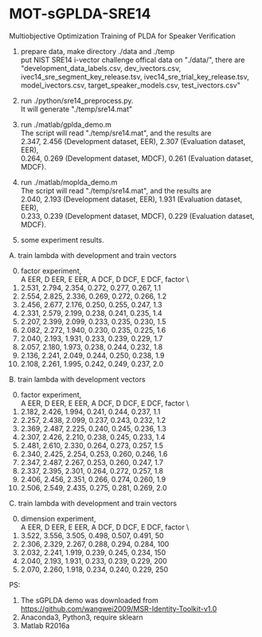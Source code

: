 # MOT-sGPLDA-SRE14
Multiobjective Optimization Training of PLDA for Speaker Verification

1. prepare data, make directory ./data and ./temp \
put NIST SRE14 i-vector challenge offical data on "./data/", there are "development_data_labels.csv, dev_ivectors.csv, ivec14_sre_segment_key_release.tsv, ivec14_sre_trial_key_release.tsv, model_ivectors.csv, target_speaker_models.csv, test_ivectors.csv"

2. run ./python/sre14_preprocess.py. \
It will generate "./temp/sre14.mat"

3. run ./matlab/gplda_demo.m \
The script will read "./temp/sre14.mat", and the results are \
2.347, 2.456 (Development dataset, EER), 2.307 (Evaluation dataset, EER),  \
0.264, 0.269 (Development dataset, MDCF), 0.261 (Evaluation dataset, MDCF). 

4. run ./matlab/moplda_demo.m \
The script will read "./temp/sre14.mat", and the results are \
2.040, 2.193 (Development dataset, EER), 1.931 (Evaluation dataset, EER),  \
0.233, 0.239 (Development dataset, MDCF), 0.229 (Evaluation dataset, MDCF).

5. some experiment results.

A. train lambda with development and train vectors

0.  factor experiment, \
    A EER, D EER, E EER, A DCF, D DCF, E DCF, factor \
1.  2.531, 2.794, 2.354, 0.272, 0.277, 0.267, 1.1
2.  2.554, 2.825, 2.336, 0.269, 0.272, 0.266, 1.2
3.  2.456, 2.677, 2.176, 0.250, 0.255, 0.247, 1.3
4.  2.331, 2.579, 2.199, 0.238, 0.241, 0.235, 1.4
5.  2.207, 2.399, 2.099, 0.233, 0.235, 0.230, 1.5
6.  2.082, 2.272, 1.940, 0.230, 0.235, 0.225, 1.6
7.  2.040, 2.193, 1.931, 0.233, 0.239, 0.229, 1.7
8.  2.057, 2.180, 1.973, 0.238, 0.244, 0.232, 1.8
9.  2.136, 2.241, 2.049, 0.244, 0.250, 0.238, 1.9
10. 2.108, 2.261, 1.995, 0.242, 0.249, 0.237, 2.0

B. train lambda with development vectors

0. factor experiment, \
    A EER, D EER, E EER, A DCF, D DCF, E DCF, factor \
1.  2.182, 2.426, 1.994, 0.241, 0.244, 0.237, 1.1
2.  2.257, 2.438, 2.099, 0.237, 0.243, 0.232, 1.2
3.  2.369, 2.487, 2.225, 0.240, 0.245, 0.236, 1.3
4.  2.307, 2.426, 2.210, 0.238, 0.245, 0.233, 1.4
5.  2.481, 2.610, 2.330, 0.264, 0.273, 0.257, 1.5
6.  2.340, 2.425, 2.254, 0.253, 0.260, 0.246, 1.6
7.  2.347, 2.487, 2.267, 0.253, 0.260, 0.247, 1.7
8.  2.337, 2.395, 2.301, 0.264, 0.272, 0.257, 1.8
9.  2.406, 2.456, 2.351, 0.266, 0.274, 0.260, 1.9
10. 2.506, 2.549, 2.435, 0.275, 0.281, 0.269, 2.0

C.  train lambda with development and train vectors

0. dimension experiment, \
    A EER, D EER, E EER, A DCF, D DCF, E DCF, factor \
1.  3.522, 3.556, 3.505, 0.498, 0.507, 0.491, 50
2.  2.306, 2.329, 2.267, 0.288, 0.294, 0.284, 100
3.  2.032, 2.241, 1.919, 0.239, 0.245, 0.234, 150
4.  2.040, 2.193, 1.931, 0.233, 0.239, 0.229, 200
5.  2.070, 2.260, 1.918, 0.234, 0.240, 0.229, 250

PS:
1. The sGPLDA demo was downloaded from https://github.com/wangwei2009/MSR-Identity-Toolkit-v1.0
2. Anaconda3, Python3, require sklearn
3. Matlab R2016a
